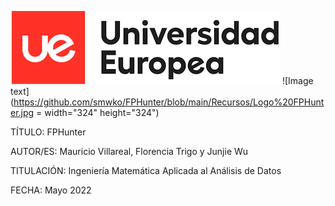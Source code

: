 ![Image text](https://github.com/smwko/FPHunter/blob/main/Recursos/UEM%20LOGO.png) 
![Image text](https://github.com/smwko/FPHunter/blob/main/Recursos/Logo%20FPHunter.jpg = width="324" height="324")

TÍTULO: FPHunter

AUTOR/ES: Mauricio Villareal, Florencia Trigo y Junjie Wu

TITULACIÓN: Ingeniería Matemática Aplicada al Análisis de Datos

FECHA: Mayo 2022

